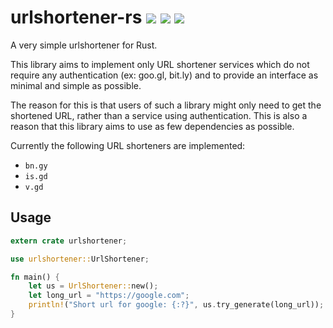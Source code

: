 # urlshortener-rs [![](https://meritbadge.herokuapp.com/urlshortener)](https://crates.io/crates/urlshortener) [![](https://travis-ci.org/vityafx/urlshortener-rs.svg?branch=master)](https://travis-ci.org/vityafx/urlshortener-rs) [![](https://img.shields.io/badge/docs-online-2020ff.svg)](https://vityafx.github.io/urlshortener-rs/master/urlshortener/)


A very simple urlshortener for Rust.

This library aims to implement only URL shortener services which do not
require any authentication (ex: goo.gl, bit.ly) and to provide an interface as
minimal and simple as possible.

The reason for this is that users of such a library might only need to get the
shortened URL, rather than a service using authentication. This is also a reason
that this library aims to use as few dependencies as possible.

Currently the following URL shorteners are implemented:

- `bn.gy`
- `is.gd`
- `v.gd`


## Usage

```rust
extern crate urlshortener;

use urlshortener::UrlShortener;

fn main() {
    let us = UrlShortener::new();
    let long_url = "https://google.com";
    println!("Short url for google: {:?}", us.try_generate(long_url));
}
```

